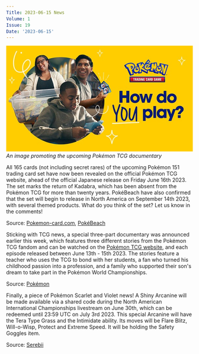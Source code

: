 ```yaml
---
Title: 2023-06-15 News
Volume: 1
Issue: 19
Date: '2023-06-15'
---
```



[![An image promoting the upcoming Pokémon TCG documentary](/web/images/an-image-promoting-the-upcoming-pokemon-tcg-documentary.png)](/web/images/an-image-promoting-the-upcoming-pokemon-tcg-documentary.png)*An image promoting the upcoming Pokémon TCG documentary*



All 165 cards (not including secret rares) of the upcoming Pokémon 151 trading card set have now been revealed on the official Pokémon TCG website, ahead of the official Japanese release on Friday June 16th 2023. The set marks the return of Kadabra, which has been absent from the Pokémon TCG for more than twenty years. PokéBeach have also confirmed that the set will begin to release in North America on September 14th 2023, with several themed products. What do you think of the set? Let us know in the comments!

Source: [Pokemon-card.com](https://www.pokemon-card.com/card-search/index.php?keyword=&se_ta=&regulation_sidebar_form=all&pg=882&illust=&sm_and_keyword=true), [PokéBeach](https://www.pokebeach.com/2023/06/full-lineup-of-english-pokemon-card-151-products-and-pricing)

Sticking with TCG news, a special three-part documentary was announced earlier this week, which features three different stories from the Pokémon TCG fandom and can be watched on the [Pokémon TCG website](https://tcg.pokemon.com/en-us/how-do-you-play/), and each episode released between June 13th - 15th 2023. The stories feature a teacher who uses the TCG to bond with her students, a fan who turned his childhood passion into a profession, and a family who supported their son's dream to take part in the Pokémon World Championships.

Source: [Pokémon](https://www.pokemon.com/uk/pokemon-news/meet-the-pokemon-tcg-community-in-the-how-do-you-play-series)

Finally, a piece of Pokémon Scarlet and Violet news! A Shiny Arcanine will be made available via a shared code during the North American International Championships livestream on June 30th, which can be redeemed until 23:59 UTC on July 3rd 2023. This special Arcanine will have the Tera Type Grass and the Intimidate ability. Its moves will be Flare Blitz, Will-o-Wisp, Protect and Extreme Speed. It will be holding the Safety Goggles item.

Source: [Serebii](https://twitter.com/SerebiiNet/status/1668281231920832512)